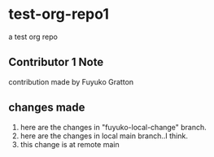 # test-org-repo1
a test org repo

## Contributor 1 Note
contribution made by Fuyuko Gratton

## changes made 
1. here are the changes in "fuyuko-local-change" branch.
1. here are the changes in local main branch..I think.
1. this change is at remote main
